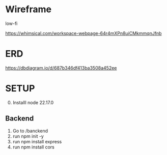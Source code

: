 # Wireframe

low-fi

https://whimsical.com/workspace-webpage-64r4mXPn8uiCMkmmqnJfnb

# ERD

https://dbdiagram.io/d/687b346df413ba3508a452ee

# SETUP

0. Installl node 22.17.0

## Backend
1. Go to /banckend 
2. run npm init -y 
3. run npm install express
4. run npm install cors

